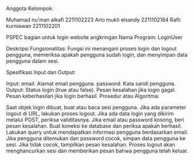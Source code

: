 Anggota Kelompok:

Muhamad nu'man alkafi 2211102223 
Ario mukti elsandy 2211102184
Rafli kurniawan 2211102201

PSPEC bagian untuk login website angkringan Nama Program: LoginUser

Deskripsi Fungsionalitas: Fungsi ini menangani proses login dan logout pengguna, memeriksa apakah pengguna sudah login, dan menyimpan data pengguna dalam sesi.

Spesifikasi Input dan Output:

Input: email: Alamat email pengguna. password: Kata sandi pengguna. Output: Status login (true atau false). Pesan kesalahan jika login gagal. Pesan keberhasilan jika login berhasil. Prosedur atau Algoritma:

Saat objek login dibuat, buat atau baca sesi pengguna. Jika ada parameter logout di URL, lakukan proses logout. Jika ada data login yang dikirim melalui POST, periksa validitasnya. Jika email atau password kosong, beri pesan kesalahan. Buat koneksi ke database dan periksa apakah berhasil. Lakukan query untuk mendapatkan informasi pengguna berdasarkan email. Jika pengguna ditemukan dan password cocok, simpan data pengguna ke sesi. Jika tidak cocok, tampilkan pesan kesalahan. Proses logout akan menghancurkan sesi dan memberikan pesan bahwa pengguna telah keluar.
